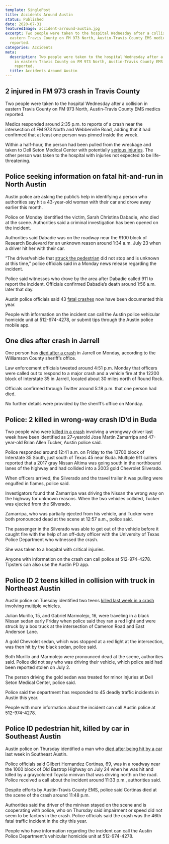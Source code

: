 ```yaml
---
template: SinglePost
title: Accidents Around Austin
status: Published
date: 2020-07-31
featuredImage: accident-arround-austin.jpg
excerpt: Two people were taken to the hospital Wednesday after a collision in
  eastern Travis County on FM 973 North, Austin-Travis County EMS medics
  reported.
categories: Accidents
meta:
  description: Two people were taken to the hospital Wednesday after a collision
    in eastern Travis County on FM 973 North, Austin-Travis County EMS medics
    reported.
  title: Accidents Around Austin
---
```

## 2 injured in FM 973 crash in Travis County

Two people were taken to the hospital Wednesday after a collision in eastern Travis County on FM 973 North, Austin-Travis County EMS medics reported.

Medics responded around 2:35 p.m. to reports of a crash near the intersection of FM 973 North and Webberville Road, adding that it had confirmed that at least one person was pinned inside the wreck.

Within a half-hour, the person had been pulled from the wreckage and taken to Dell Seton Medical Center with potentially [serious injuries](https://www.austinaccidentlawyer.com/practice-areas/serious-personal-injury/). The other person was taken to the hospital with injuries not expected to be life-threatening.

## Police seeking information on fatal hit-and-run in North Austin

Austin police are asking the public’s help in identifying a person who authorities say hit a 43-year-old woman with their car and drove away earlier this month.

Police on Monday identified the victim, Sarah Christina Dabadie, who died at the scene. Authorities said a criminal investigation has been opened on the incident.

Authorities said Dabadie was on the roadway near the 9100 block of Research Boulevard for an unknown reason around 1:34 a.m. July 23 when a driver hit her with their car.

“The driver/vehicle that [struck the pedestrian](https://www.austinaccidentlawyer.com/practice-areas/pedestrian-accident-lawyers/) did not stop and is unknown at this time,” police officials said in a Monday news release regarding the incident.

Police said witnesses who drove by the area after Dabadie called 911 to report the incident. Officials confirmed Dabadie’s death around 1:56 a.m. later that day.

Austin police officials said 43 [fatal crashes](https://www.austinaccidentlawyer.com/practice-areas/wrongful-death-attorney/) now have been documented this year.

People with information on the incident can call the Austin police vehicular homicide unit at 512-974-4278, or submit tips through the Austin police mobile app.

## One dies after crash in Jarrell

One person has [died after a crash](https://www.austinaccidentlawyer.com/practice-areas/wrongful-death-attorney/) in Jarrell on Monday, according to the Williamson County sheriff’s office.

Law enforcement officials tweeted around 4:51 p.m. Monday that officers were called out to respond to a major crash and a vehicle fire at the 12200 block of Interstate 35 in Jarrell, located about 30 miles north of Round Rock.

Officials confirmed through Twitter around 5:18 p.m. that one person had died.

No further details were provided by the sheriff’s office on Monday.

## Police: 2 killed in wrong-way crash ID’d in Buda

Two people who were [killed in a crash](https://www.austinaccidentlawyer.com/practice-areas/wrongful-death-attorney/) involving a wrongway driver last week have been identified as 27-yearold Jose Martin Zamarripa and 47-year-old Brian Allen Tucker, Austin police said.

Police responded around 12:41 a.m. on Friday to the 13700 block of Interstate 35 South, just south of Texas 45 near Buda. Multiple 911 callers reported that a 2017 gray Nissan Altima was going south in the northbound lanes of the highway and had collided into a 2003 gold Chevrolet Silverado.

When officers arrived, the Silverado and the travel trailer it was pulling were engulfed in flames, police said.

Investigators found that Zamarripa was driving the Nissan the wrong way on the highway for unknown reasons. When the two vehicles collided, Tucker was ejected from the Silverado.

Zamarripa, who was partially ejected from his vehicle, and Tucker were both pronounced dead at the scene at 12:57 a.m., police said.

The passenger in the Silverado was able to get out of the vehicle before it caught fire with the help of an off-duty officer with the University of Texas Police Department who witnessed the crash.

She was taken to a hospital with critical injuries.

Anyone with information on the crash can call police at 512-974-4278. Tipsters can also use the Austin PD app.

## Police ID 2 teens killed in collision with truck in Northeast Austin

Austin police on Tuesday identified two teens [killed last week in a crash](https://www.austinaccidentlawyer.com/practice-areas/wrongful-death-attorney/) involving multiple vehicles.

Julian Murillo, 15, and Gabriel Marmolejo, 16, were traveling in a black Nissan sedan early Friday when police said they ran a red light and were struck by a box truck at the intersection of Cameron Road and East Anderson Lane.

A gold Chevrolet sedan, which was stopped at a red light at the intersection, was then hit by the black sedan, police said.

Both Murillo and Marmolejo were pronounced dead at the scene, authorities said. Police did not say who was driving their vehicle, which police said had been reported stolen on July 2.

The person driving the gold sedan was treated for minor injuries at Dell Seton Medical Center, police said.

Police said the department has responded to 45 deadly traffic incidents in Austin this year.

People with more information about the incident can call Austin police at 512-974-4278.

## Police ID pedestrian hit, killed by car in Southeast Austin

Austin police on Thursday identified a man who [died after being hit by a car](https://www.austinaccidentlawyer.com/practice-areas/wrongful-death-attorney/) last week in Southeast Austin.

Police officials said Gilbert Hernandez Cortinas, 69, was in a roadway near the 1000 block of Old Bastrop Highway on July 24 when he was hit and killed by a graycolored Toyota minivan that was driving north on the road. Police received a call about the incident around 11:33 p.m., authorities said.

Despite efforts by Austin-Travis County EMS, police said Cortinas died at the scene of the crash around 11:48 p.m.

Authorities said the driver of the minivan stayed on the scene and is cooperating with police, who on Thursday said impairment or speed did not seem to be factors in the crash. Police officials said the crash was the 46th fatal traffic incident in the city this year.

People who have information regarding the incident can call the Austin Police Department’s vehicular homicide unit at 512-974-4278.